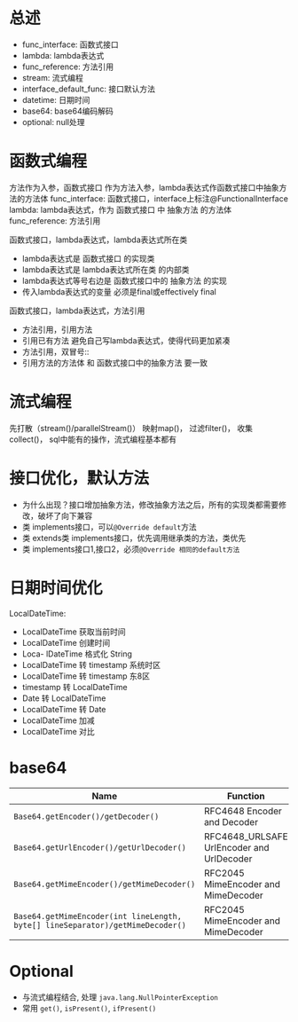 # 总述
- func_interface: 函数式接口
- lambda: lambda表达式
- func_reference: 方法引用
- stream: 流式编程
- interface_default_func: 接口默认方法
- datetime: 日期时间
- base64: base64编码解码
- optional: null处理

# 函数式编程
方法作为入参，函数式接口 作为方法入参，lambda表达式作函数式接口中抽象方法的方法体
func_interface: 函数式接口，interface上标注@FunctionalInterface
lambda: lambda表达式，作为 函数式接口 中 抽象方法 的方法体
func_reference: 方法引用

函数式接口，lambda表达式，lambda表达式所在类
- lambda表达式是 函数式接口 的实现类
- lambda表达式是 lambda表达式所在类 的内部类
- lambda表达式等号右边是 函数式接口中的 抽象方法 的实现
- 传入lambda表达式的变量 必须是final或effectively final

函数式接口，lambda表达式，方法引用
- 方法引用，引用方法
- 引用已有方法 避免自己写lambda表达式，使得代码更加紧凑
- 方法引用，双冒号::
- 引用方法的方法体 和 函数式接口中的抽象方法 要一致
# 流式编程
先打散（stream()/parallelStream()）
映射map()，
过滤filter()，
收集collect()，
sql中能有的操作，流式编程基本都有

# 接口优化，默认方法
- 为什么出现？接口增加抽象方法，修改抽象方法之后，所有的实现类都需要修改，破坏了向下兼容
- 类 implements接口，可以`@Override default`方法
- 类 extends类 implements接口，优先调用继承类的方法，类优先
- 类 implements接口1,接口2，必须`@Override 相同的default方法`
# 日期时间优化
LocalDateTime:
- LocalDateTime 获取当前时间
- LocalDateTime 创建时间
- Loca- lDateTime 格式化 String
- LocalDateTime 转 timestamp 系统时区
- LocalDateTime 转 timestamp 东8区
- timestamp 转 LocalDateTime
- Date 转 LocalDateTime
- LocalDateTime 转 Date
- LocalDateTime 加减
- LocalDateTime 对比
# base64
|Name|Function|
|---|---|
|`Base64.getEncoder()/getDecoder()`|RFC4648 Encoder and Decoder|
|`Base64.getUrlEncoder()/getUrlDecoder()`|RFC4648_URLSAFE  UrlEncoder and UrlDecoder|
|`Base64.getMimeEncoder()/getMimeDecoder()`|RFC2045 MimeEncoder and MimeDecoder|
|`Base64.getMimeEncoder(int lineLength, byte[] lineSeparator)/getMimeDecoder()`|RFC2045 MimeEncoder and MimeDecoder|

# Optional
- 与流式编程结合, 处理 `java.lang.NullPointerException`
- 常用 `get()`, `isPresent()`, `ifPresent()`